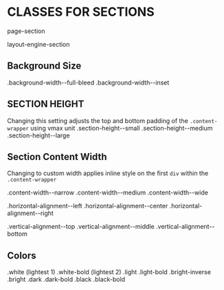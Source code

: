 # CLASSES FOR SECTIONS

page-section

layout-engine-section

## Background Size
.background-width--full-bleed
.background-width--inset


## SECTION HEIGHT
Changing this setting adjusts the top and bottom padding of the `.content-wrapper` using vmax unit
.section-height--small
.section-height--medium
.section-height--large

## Section Content Width
Changing to custom width applies inline style on the first `div` within the `.content-wrapper`

.content-width--narrow
.content-width--medium
.content-width--wide

.horizontal-alignment--left
.horizontal-alignment--center
.horizontal-alignment--right

.vertical-alignment--top
.vertical-alignment--middle
.vertical-alignment--bottom

## Colors
.white (lightest 1)
.white-bold (lightest 2)
.light
.light-bold
.bright-inverse
.bright
.dark
.dark-bold
.black
.black-bold